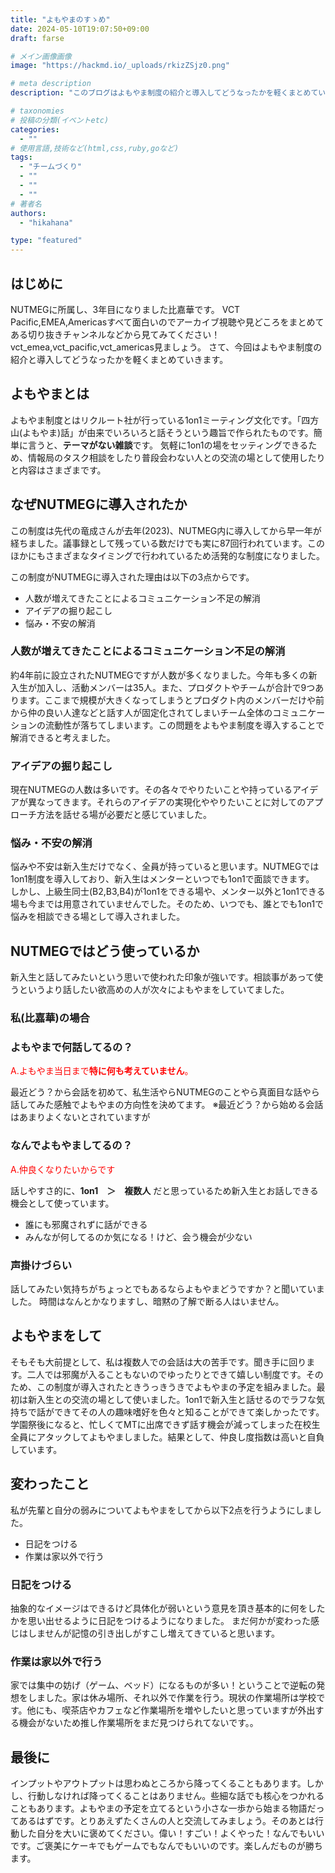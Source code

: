 ```yaml
---
title: "よもやまのすゝめ"
date: 2024-05-10T19:07:50+09:00
draft: farse

# メイン画像画像
image: "https://hackmd.io/_uploads/rkizZSjz0.png"

# meta description
description: "このブログはよもやま制度の紹介と導入してどうなったかを軽くまとめていきます。"

# taxonomies
# 投稿の分類(イベントetc)
categories:
  - ""
# 使用言語,技術など(html,css,ruby,goなど)
tags:
  - "チームづくり"
  - ""
  - ""
  - ""
# 著者名
authors:
  - "hikahana"

type: "featured"
---
```


## はじめに

NUTMEGに所属し、3年目になりました比嘉華です。
VCT Pacific,EMEA,Americasすべて面白いのでアーカイブ視聴や見どころをまとめてある切り抜きチャンネルなどから見てみてください！
vct_emea,vct_pacific,vct_americas見ましょう。
さて、今回はよもやま制度の紹介と導入してどうなったかを軽くまとめていきます。

## よもやまとは

よもやま制度とはリクルート社が行っている1on1ミーティング文化です。「四方山(よもやま)話」が由来でいろいろと話そうという趣旨で作られたものです。簡単に言うと、**テーマがない雑談**です。 気軽に1on1の場をセッティングできるため、情報局のタスク相談をしたり普段会わない人との交流の場として使用したりと内容はさまざまです。

## なぜNUTMEGに導入されたか

この制度は先代の竜成さんが去年(2023)、NUTMEG内に導入してから早一年が経ちました。議事録として残っている数だけでも実に87回行われています。このほかにもさまざまなタイミングで行われているため活発的な制度になりました。

この制度がNUTMEGに導入された理由は以下の3点からです。

- 人数が増えてきたことによるコミュニケーション不足の解消
- アイデアの掘り起こし
- 悩み・不安の解消

### 人数が増えてきたことによるコミュニケーション不足の解消

約4年前に設立されたNUTMEGですが人数が多くなりました。今年も多くの新入生が加入し、活動メンバーは35人。また、プロダクトやチームが合計で9つあります。ここまで規模が大きくなってしまうとプロダクト内のメンバーだけや前から仲の良い人達などと話す人が固定化されてしまいチーム全体のコミュニケーションの流動性が落ちてしまいます。この問題をよもやま制度を導入することで解消できると考えました。

### アイデアの掘り起こし

現在NUTMEGの人数は多いです。その各々でやりたいことや持っているアイデアが異なってきます。それらのアイデアの実現化ややりたいことに対してのアプローチ方法を話せる場が必要だと感じていました。

### 悩み・不安の解消

悩みや不安は新入生だけでなく、全員が持っていると思います。NUTMEGでは1on1制度を導入しており、新入生はメンターといつでも1on1で面談できます。 しかし、上級生同士(B2,B3,B4)が1on1をできる場や、メンター以外と1on1できる場も今までは用意されていませんでした。そのため、いつでも、誰とでも1on1で悩みを相談できる場として導入されました。

## NUTMEGではどう使っているか

新入生と話してみたいという思いで使われた印象が強いです。相談事があって使うというより話したい欲高めの人が次々によもやまをしていてました。

### 私(比嘉華)の場合

### よもやまで何話してるの？

<font color="red">A.よもやま当日まで**特に何も考えていません**。</font>

最近どう？から会話を初めて、私生活やらNUTMEGのことやら真面目な話やら話してみた感触でよもやまの方向性を決めてます。
※最近どう？から始める会話はあまりよくないとされていますが

### なんでよもやましてるの？

<font color="red">A.仲良くなりたいからです</font>

話しやすさ的に、**1on1　＞　複数人**
だと思っているため新入生とお話しできる機会として使っています。

- 誰にも邪魔されずに話ができる
- みんなが何してるのか気になる！けど、会う機会が少ない

### 声掛けづらい

話してみたい気持ちがちょっとでもあるならよもやまどうですか？と聞いていました。
時間はなんとかなりますし、暗黙の了解で断る人はいません。

## よもやまをして

そもそも大前提として、私は複数人での会話は大の苦手です。聞き手に回ります。二人では邪魔が入ることもないのでゆったりとできて嬉しい制度です。そのため、この制度が導入されたときうっきうきでよもやまの予定を組みました。最初は新入生との交流の場として使いました。1on1で新入生と話せるのでラフな気持ちで話ができてその人の趣味嗜好を色々と知ることができて楽しかったです。学園祭後になると、忙しくてMTに出席できず話す機会が減ってしまった在校生全員にアタックしてよもやましました。結果として、仲良し度指数は高いと自負しています。

## 変わったこと

私が先輩と自分の弱みについてよもやまをしてから以下2点を行うようにしました。

- 日記をつける
- 作業は家以外で行う

### 日記をつける

抽象的なイメージはできるけど具体化が弱いという意見を頂き基本的に何をしたかを思い出せるように日記をつけるようになりました。
まだ何かが変わった感じはしませんが記憶の引き出しがすこし増えてきていると思います。

### 作業は家以外で行う

家では集中の妨げ（ゲーム、ベッド）になるものが多い！ということで逆転の発想をしました。家は休み場所、それ以外で作業を行う。現状の作業場所は学校です。他にも、喫茶店やカフェなど作業場所を増やしたいと思っていますが外出する機会がないため推し作業場所をまだ見つけられてないです。。

## 最後に

インプットやアウトプットは思わぬところから降ってくることもあります。しかし、行動しなければ降ってくることはありません。些細な話でも核心をつかれることもあります。よもやまの予定を立てるという小さな一歩から始まる物語だってあるはずです。とりあえずたくさんの人と交流してみましょう。そのあとは行動した自分を大いに褒めてください。偉い！すごい！よくやった！なんでもいいです。ご褒美にケーキでもゲームでもなんでもいいのです。楽しんだものが勝ちます。
